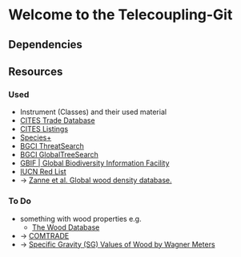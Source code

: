 # Welcome to the Telecoupling-Git

## Dependencies

## Resources

### Used
-   Instrument (Classes) and their used material
-   [CITES Trade Database](https://trade.cites.org)
-   [CITES Listings](https://checklist.cites.org/)
-   [Species+](https://www.speciesplus.net)
-   [BGCI ThreatSearch](https://www.bgci.org/resources/bgci-databases/threatsearch/)
-   [BGCI GlobalTreeSearch](https://www.bgci.org/resources/bgci-databases/globaltreesearch/)
-   [GBIF | Global Biodiversity Information Facility](https://www.gbif.org)
-   [IUCN Red List](https://www.iucnredlist.org)
- ->  [Zanne et al. Global wood density database.](https://datadryad.org/stash/dataset/doi:10.5061/dryad.234)

### To Do
- something with wood properties e.g. 
    - [The Wood Database](https://www.wood-database.com)
- -> [COMTRADE](https://comtrade.un.org/data/)
- -> [Specific Gravity (SG) Values of Wood by Wagner Meters](https://www.wagnermeters.com/specific-gravity)